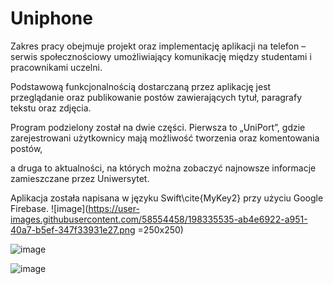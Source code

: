 # Uniphone
 Zakres pracy obejmuje projekt oraz implementację aplikacji na telefon – serwis społecznościowy  umożliwiający komunikację między studentami i  pracownikami uczelni.
 
Podstawową funkcjonalnością dostarczaną przez aplikację jest przeglądanie oraz publikowanie postów zawierających tytuł, paragrafy tekstu oraz zdjęcia.

Program podzielony został na dwie części. Pierwsza to „UniPort”, gdzie zarejestrowani użytkownicy mają możliwość tworzenia oraz komentowania postów, 

a druga to aktualności, na których można zobaczyć najnowsze informacje zamieszczane przez Uniwersytet. 
 
 Aplikacja została napisana w języku Swift\cite{MyKey2} przy użyciu Google Firebase.
 ![image](https://user-images.githubusercontent.com/58554458/198335535-ab4e6922-a951-40a7-b5ef-347f33931e27.png  =250x250)


![image](https://user-images.githubusercontent.com/58554458/198335594-4170c3f4-803b-40b5-8c63-86b3ecc56722.png)


![image](https://user-images.githubusercontent.com/58554458/198335688-d12c6d80-3659-4b51-938d-2b2b1b2af66d.png)
